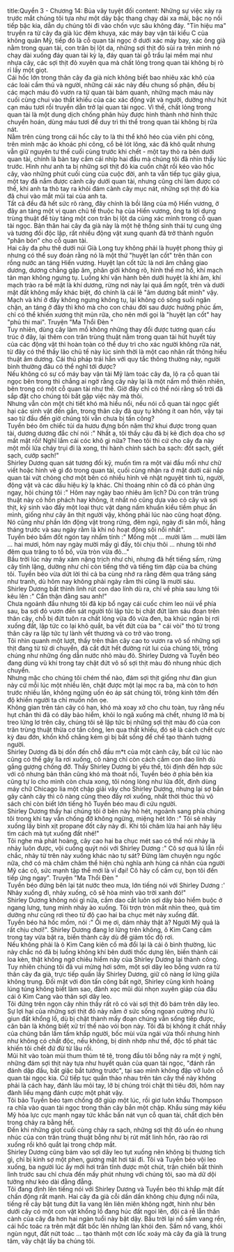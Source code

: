 title:Quyển 3 - Chương 14: Bủa vây tuyệt đối
content:
Những sự việc xảy ra trước mắt chúng tôi tựa như một dãy bậc thang chạy dài xa mãi, bậc nọ nối tiếp bậc kia, dẫn dụ chúng tôi đi vào chốn vực sâu không đáy. "Tín hiệu ma" truyền ra từ cây đa già lúc đêm khuya, xác máy bay vận tải kiểu C của không quân Mỹ, tiếp đó là cỗ quan tài ngọc ở dưới xác máy bay, xác ông già nằm trong quan tài, con trăn bị lột da, những sợi thịt đỏ sùi ra trên mình nó chạy dài xuống đáy quan tài kỳ lạ, đáy quan tài gỗ trẩu lại mềm mại như nhựa cây, các sợi thịt đỏ xuyên qua mà chất lỏng trong quan tài không bị rò rỉ lấy một giọt.<br>Cái hốc lớn trong thân cây đa già ních không biết bao nhiêu xác khô của các loài cầm thú và người, những cái xác này đều chung số phận, đều bị các mạch máu đỏ vươn ra từ quan tài bám quanh, những mạch máu này cuối cùng chui vào thất khiếu của các xác động vật và người, dường như hút cạn máu tươi rồi truyền dẫn trở lại quan tài ngọc. Vì thế, chất lỏng trong quan tài là một dung dịch chống phân hủy được hình thành nhờ hình thức chuyển hoán, dùng máu tươi để duy trì thi thể trong quan tài không bị rữa nát.<br>Nằm trên cùng trong cái hốc cây to là thi thể khô héo của viên phi công, trên mình mặc áo khoác phi công, cổ bẻ lót lông, xác đã khô quắt nhưng vẫn giữ nguyên tư thế cuối cùng trước khi chết - một tay thò ra bên dưới quan tài, chính là bàn tay cầm cái nhíp hai đầu mà chúng tôi đã nhìn thấy lúc trước. Hình như anh ta bị những sợi thịt đỏ kia cuốn chặt rồi kéo vào hốc cây, vào những phút cuối cùng của cuộc đời, anh ta vẫn tiếp tục giãy giụa, một tay đã nắm được cành cây dưới quan tài, nhưng cũng chỉ làm được có thế, khi anh ta thò tay ra khỏi đám cành cây mục nát, những sợi thịt đỏ kia đã chui vào mắt mũi tai của anh ta.<br>Tất cả đều đã hết sức rõ ràng, đây chính là bồi lăng của mộ Hiến vương, ở đây an táng một vị quan chủ tế thuộc hạ của Hiến vương, ông ta lợi dụng trùng thuật để tùy táng một con trăn bị lột da cùng xác mình trong cỗ quan tài ngọc. Bản thân hai cây đa già này là một hệ thống sinh thái tự cung ứng và tương đối độc lập, rất nhiều động vật xung quanh đã trở thành nguồn "phân bón" cho cỗ quan tài.<br>Hai cây đa phu thê dưới núi Già Long tuy không phải là huyệt phong thủy gì nhưng có thể suy đoán rằng nó là một thứ "huyệt lạn cốt" trên thân con rồng nước an táng Hiến vương. Huyệt lạn cốt tức là nơi âm chẳng giao dương, dương chẳng gặp âm, phân giới không rõ, hình thế mơ hồ, khí mạch tản mạn không ngưng tụ. Luồng khí vận hành bên dưới huyệt là khí âm, khí mạch trào ra bề mặt là khí dương, rừng nơi này lại quá ẩm ngốt, trên và dưới mặt đất không mấy khác biệt, đó chính là cái lẽ "âm dương bất minh" vậy. Mạch và khí ở đây không ngưng không tụ, lại không có sông suối ngăn chặn, an táng ở đây thì khó mà cho con cháu đời sau được hưởng phúc ấm, chỉ có thể khiến xương thịt mủn rữa, cho nên mới gọi là "huyệt lạn cốt" hay "phủ thi mai". Truyện "Ma Thổi Đèn " <br>Tuy nhiên, dùng cây làm mồ không những thay đổi được tương quan cấu trúc ở đây, lại thêm con trăn trùng thuật nằm trong quan tài hút huyết tủy của các động vật thì hoàn toàn có thể duy trì cho xác người không rữa nát, từ đây có thể thấy lão chủ tế này lúc sinh thời là một cao nhân rất thông hiểu thuật âm dương. Cái thủ pháp trái hẳn với quy tắc thông thường này, người bình thường đâu có thể nghĩ tới được?<br>Nếu không có sự cố máy bay vận tải Mỹ làm toác cây đa, lộ ra cỗ quan tài ngọc bên trong thì chẳng ai ngờ rằng cây này lại là một nấm mồ thiên nhiên, bên trong có một cỗ quan tài như thế. Giờ đây chỉ có thể nói rằng số trời đã sắp đặt cho chúng tôi bắt gặp việc này mà thôi.<br>Nhưng vẫn còn một chi tiết khó mà hiểu nổi, nếu nói cỗ quan tài ngọc giết hại các sinh vật đến gần, trong thân cây đã quy tụ không ít oan hồn, vậy tại sao từ đầu đến giờ chúng tôi vẫn chưa bị tấn công?<br>Tuyền béo ôm chiếc túi da hươu đựng bốn năm thứ khui được trong quan tài, dương dương đắc chí nói :" Nhất ạ, tôi thấy cậu đã bị kẻ địch dọa cho sợ mất mật rồi! Nghĩ lắm cái cóc khô gì nữa? Theo tôi thì cứ cho cây đa này một mồi lửa cháy trụi đi là xong, thi hành chính sách ba sạch: đốt sạch, giết sạch, cướp sạch!"<br>Shirley Dương quan sát tương đối kỹ, muốn tìm ra một vài đầu mối như chữ viết hoặc hình vẽ gì đó trong quan tài, cuối cùng nhận ra ở mặt dưới cái nắp quan tài vứt chỏng chơ một bên có nhiều hình vẽ nhật nguyệt tinh tú, người, động vật và các dấu hiệu kỳ lạ khác. Chỉ thoáng nhìn cô đã có phản ứng ngay, hỏi chúng tôi :" Hôm nay ngày bao nhiêu âm lịch? Dù con trăn trùng thuật này có hồn phách hay không, ít nhất nó cũng dựa vào cỏ cây và sợi thịt, ký sinh vào đấy một loại thực vật dạng nấm khuẩn kiểu tiềm phục ẩn mình, giống như cây ăn thịt người vậy, không phải lúc nào cũng hoạt động. Nó cũng như phần lớn động vật trong rừng, đêm ngủ, ngày đi săn mồi, hằng tháng trước và sau ngày rằm là khi nó hoạt động sôi nổi nhất".<br>Tuyền béo bấm đốt ngón tay nhẩm tính :" Mồng một ... mười lăm ... mười lăm ... hai mươi, hôm nay ngày mười mấy gì đấy, tôi chịu thôi ... nhưng tôi nhớ đêm qua trăng to tổ bố, vừa tròn vừa đỏ..."<br>Bầu trời lúc này mây xám nặng trịch như chì, nhưng đã hết tiếng sấm, rừng cây tĩnh lặng, dường như chỉ còn tiếng thở và tiếng tim đập của ba chúng tôi. Tuyền béo vừa dứt lời thì cả ba cùng nhớ ra rằng đêm qua trăng sáng như tranh, dù hôm nay không phải ngày rằm thì cũng là mười sáu.<br>Shirley Dương bất thình lình rút con dao lính dù ra, chỉ về phía sau lưng tôi kêu lên :" Cẩn thận đằng sau anh!"<br>Chưa ngoảnh đầu nhưng tôi đã kịp bổ ngay cái cuốc chim leo núi về phía sau, ba sợi đỏ vươn đến sát người tôi lập tức bị chặt đứt làm sáu đoạn trên thân cây, chỗ bị đứt tuôn ra chất lỏng vừa đỏ vừa đen, ba khúc ngắn bị rơi xuống đất, lập tức co lại khô quắt, ba vết đứt của ba " cái vòi" thò từ trong thân cây ra lập tức tự lành vết thương và co trở vào trong.<br>Tôi nhìn quanh một lượt, thấy trên thân cây cao to vươn ra vô số những sợi thịt đang từ từ di chuyển, đã cắt đứt hết đường rút lui của chúng tôi, trông chúng như những ống dẫn nước nhỏ màu đỏ. Shirley Dương và Tuyền béo đang dùng vũ khí trong tay chặt đứt vô số sợi thịt màu đỏ nhung nhúc dịch chuyển.<br>Nhưng mặc cho chúng tôi chém thế nào, đám sợi thịt giống như đàn giun này cứ mỗi lúc một nhiều lên, chặt được một lại mọc ra ba, mà còn to hơn trước nhiều lần, không ngừng uốn éo áp sát chúng tôi, trông kinh tởm đến độ khiến người ta chỉ muốn nôn ọe.<br>Không gian trên tán cây có hạn, khó mà xoay xở cho chu toàn, tuy rằng nếu hụt chân thì đã có dây bảo hiểm, khỏi lo ngã xuống mà chết, nhưng lỡ mà bị treo lửng lơ trên cây, chúng tôi sẽ lập tức bị những sợi thịt màu đỏ của con trăn trùng thuật thừa cơ tấn công, len qua thất khiếu, đó sẽ là cách chết cực kỳ đau đớn, khốn khổ chẳng kém gì bị bắt sống để chế tạo thành tượng người.<br>Shirley Dương đã bị dồn đến chỗ đầu m*t của một cành cây, bất cứ lúc nào cũng có thể gãy lìa rơi xuống, cô nàng chỉ còn cách cầm con dao lính dù gắng gượng chống đỡ. Thấy Shirley Dương bị yếu thế, tôi định đến hợp sức với cô nhưng bản thân cũng khó mà thoát nổi, Tuyền béo ở phía bên kia cũng tự lo cho mình còn chưa xong, tôi nóng lòng như lửa đốt, định dùng máy chữ Chicago lia một chập giải vây cho Shirley Dương, nhưng lại sợ bắn gãy cành cây thì cô nàng cũng theo đấy rơi xuống, nhất thời thúc thủ vô sách chỉ còn biết lớn tiếng hô Tuyền béo mau đi cứu người.<br>Shirley Dương thấy hai chúng tôi ở bên này hò hét, ngoảnh sang phía chúng tôi trong khi tay vẫn chống đỡ không ngừng, miệng hét lớn :" Tôi sẽ nhảy xuống lấy bình xịt propane đốt cây này đi. Khi tôi châm lửa hai anh hãy liệu tìm cách mà tụt xuống đất nhé!"<br>Tôi nghe mà phát hoảng, cây cao hai ba chục mét sao có thể nói nhảy là nhảy luôn được, vội cuống quýt nói với Shirley Dương :" Cô sợ quá lú lẫn rồi chắc, nhảy từ trên này xuống khác nào tự sát? Đừng làm chuyện ngu ngốc nữa, chớ có mà chăm chăm thể hiện chủ nghĩa anh hùng cá nhân của người Mỹ các cô, sức mạnh tập thể mới là vĩ đại! Cô hãy cố cầm cự, bọn tôi đến tiếp ứng ngay". Truyện "Ma Thổi Đèn " <br>Tuyền béo đứng bên lại tát nước theo mưa, lớn tiếng nói với Shirley Dương :' Nhảy xuống đi, nhảy xuống, cô sẽ hòa mình vào trời xanh đó!"<br>Shirley Dương không nói gì nữa, cầm dao cắt luôn sợi dây bảo hiểm buộc ở ngang lưng, tung mình nhảy ào xuống. Tôi trợn tròn mắt nhìn theo, quả tim dường như cũng rơi theo từ độ cao hai ba chục mét này xuống đất.<br>Tuyền béo há hốc mồm, nói :" Ối mẹ ơi, dám nhảy thật à? Người Mỹ quả là rất chịu chơi!". Shirley Dương đang lơ lửng trên không, ô Kim Cang cầm trong tay vừa bật ra, biến thành cây dù để giảm tốc độ rơi.<br>Nếu không phải là ô Kim Cang kiên cố mà đổi lại là cái ô bình thường, lúc này chắc nó đã bị luồng không khí bên dưới thốc dựng lên, biến thành cái loa kèn, thật không ngờ chiêu hiểm này của Shirley Dương lại thành công.<br>Tuy nhiên chúng tôi đã vui mừng hơi sớm, một sợi dây leo bỗng vươn ra từ thân cây đa già, trực tiếp quấn lấy Shirley Dương, giữ cô nàng lơ lửng giữa không trung. Đối mặt với đòn tấn công bất ngờ, Shirley cũng kinh hoảng lúng túng không biết làm sao, đành xọc mũi dùi nhọn xuyên giáp của đầu cái ô Kim Cang vào thân sợi dây leo.<br>Tôi đứng trên ngọn cây nhìn thấy rất rõ có vài sợi thịt đỏ bám trên dây leo. Sự lợi hại của những sợi thịt đỏ này nằm ở sức sống ngoan cường như lũ giun đất khổng lồ, dù bị chặt thành mấy đoạn chúng vẫn sống tiếp được, căn bản là không biết xử trí thế nào vói bọn này. Tôi đã bị không ít chất nhầy của chúng bắn lấm tấm khắp người, bốc mùi vừa ngái vừa thối nhưng hình như không có chất độc, nếu không, bị dính nhớp như thế, độc tố phát tác khiến tôi chết đứ đừ từ lâu rồi.<br>Mũi hít vào toàn mùi thum thủm tê tê, trong đầu tôi bỗng nảy ra một ý nghĩ, những đám sợi thịt này tựa như huyết quản của quan tài ngọc, "đánh rắn đánh dập đầu, bắt giặc bắt tướng trước", tại sao mình không đập vỡ luôn cỗ quan tài ngọc kia. Cứ tiếp tục quần thảo nhau trên tán cây thế này không phải là cách hay, đánh lâu mỏi tay, lỡ bị chúng trói chặt thì tiêu đời, hôm nay đành liều mạng đánh cược một phát vậy.<br>Tôi bảo Tuyền béo tạm chống đỡ giúp một lúc, rồi giơ luôn khẩu Thompson ra chĩa vào quan tài ngọc trong thân cây bắn một chập. Khẩu súng máy kiểu Mỹ hỏa lực cực mạnh ngay tức khắc bắn nát vụn cỗ quan tài, chất dịch bên trong chảy ra bằng hết.<br>Đến khi những giọt cuối cùng chảy ra sạch, những sợi thịt đỏ uốn éo nhung nhúc của con trăn trùng thuật bỗng như bị rút mất linh hồn, rào rào rơi xuống rồi khô quắt lại trong chớp mắt.<br>Shirley Dương cũng bám vào sợi dây leo tụt xuống nên không bị thương tích gì, chỉ bị kinh sợ một phen, gương mặt hơi tái đi. Tôi và Tuyền béo vội leo xuống, ba người lúc ấy mới hơi trấn tĩnh được một chút, trận chiến bất thình lình trước sau chỉ chưa đến mấy phút nhưng với chúng tôi, sao mà dữ dội tưởng như kéo dài đằng đẵng.<br>Tôi đang định lên tiếng nói với Shirley Dương và Tuyền béo thì khắp mặt đất chấn động rất mạnh. Hai cây đa già cỗi dần dần không chịu đựng nổi nữa, tiếng rễ cây bật tung đứt lìa vang lên liên miên không ngớt, hình như bên dưới cây có một con vật khổng lồ đang húc đất ngoi lên, đội cả rễ lẫn thân cành của cây đa hơn hai ngàn tuổi này bật dậy. Bầu trời lại nổ sấm vang rền, cái hốc toác ra trên mặt đất bốc lên những làn khói đen. Sấm nổ vang, khói ngùn ngụt, đất nứt toác ... tạo thành một cơn lốc xoáy mà cây đa già là trung tâm, vây chặt lấy ba chúng tôi.
